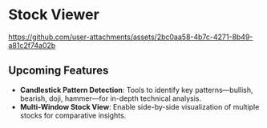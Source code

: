 # Stock Viewer

https://github.com/user-attachments/assets/2bc0aa58-4b7c-4271-8b49-a81c2f74a02b

## Upcoming Features

- **Candlestick Pattern Detection**: Tools to identify key patterns—bullish, bearish, doji, hammer—for in-depth technical analysis.
- **Multi-Window Stock View**: Enable side-by-side visualization of multiple stocks for comparative insights.
